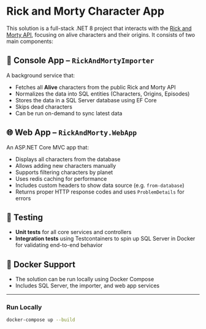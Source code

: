 # Rick and Morty Character App

This solution is a full-stack .NET 8 project that interacts with the [Rick and Morty API](https://rickandmortyapi.com/), focusing on alive characters and their origins. It consists of two main components:

## 🧠 Console App – `RickAndMortyImporter`
A background service that:
- Fetches all **Alive** characters from the public Rick and Morty API
- Normalizes the data into SQL entities (Characters, Origins, Episodes)
- Stores the data in a SQL Server database using EF Core
- Skips dead characters
- Can be run on-demand to sync latest data

## 🌐 Web App – `RickAndMorty.WebApp`
An ASP.NET Core MVC app that:
- Displays all characters from the database
- Allows adding new characters manually
- Supports filtering characters by planet
- Uses redis caching for performance
- Includes custom headers to show data source (e.g. `from-database`)
- Returns proper HTTP response codes and uses `ProblemDetails` for errors

## 🧪 Testing
- **Unit tests** for all core services and controllers
- **Integration tests** using Testcontainers to spin up SQL Server in Docker for validating end-to-end behavior

## 🐳 Docker Support
- The solution can be run locally using Docker Compose
- Includes SQL Server, the importer, and web app services

---

### Run Locally
```bash
docker-compose up --build
